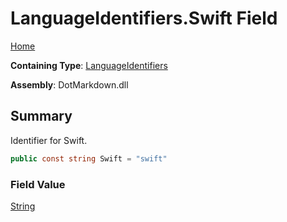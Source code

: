 # LanguageIdentifiers\.Swift Field

[Home](../../../README.md)

**Containing Type**: [LanguageIdentifiers](../README.md)

**Assembly**: DotMarkdown\.dll

## Summary

Identifier for Swift\.

```csharp
public const string Swift = "swift"
```

### Field Value

[String](https://docs.microsoft.com/en-us/dotnet/api/system.string)

